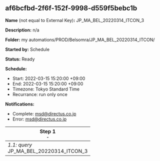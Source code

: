 ## af6bcfbd-2f6f-152f-9998-d559f5bebc1b

**Name** (not equal to External Key)**:** JP_MA_BEL_20220314_ITCON_3


**Description:** n/a

**Folder:** my automations/PROD/Belsomra/JP_MA_BEL_20220314_ITCON/

**Started by:** Schedule

**Status:** Ready

**Schedule:**

* Start: 2022-03-15 15:20:00 +09:00
* End: 2022-03-15 15:20:00 +09:00
* Timezone: Tokyo Standard Time
* Recurrance: run only once

**Notifications:**

* Complete: msd@directus.co.jp
* Error: msd@directus.co.jp

| Step 1<br>_<small>-</small>_ |
| --- |
| _1.1: query_<br>JP_MA_BEL_20220314_ITCON_3 |

